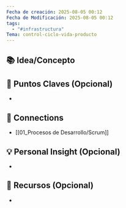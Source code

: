 ```yaml
---
Fecha de creación: 2025-08-05 00:12
Fecha de Modificación: 2025-08-05 00:12
tags:
  - "#infrastructura"
Tema: control-ciclo-vida-producto
---
```



## 📚 Idea/Concepto 


## 📌 Puntos Claves (Opcional)
- 

## 🔗 Connections
- [[01_Procesos de Desarrollo/Scrum]]

## 💡 Personal Insight (Opcional)
- 
## 🧾 Recursos (Opcional)
- 